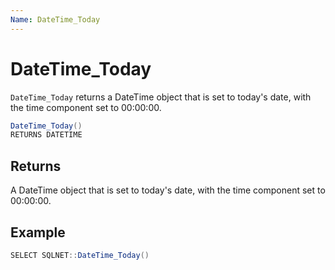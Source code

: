 ```yaml
---
Name: DateTime_Today
---
```


# DateTime_Today

`DateTime_Today` returns a DateTime object that is set to today's date, with the time component set to 00:00:00.

```csharp
DateTime_Today()
RETURNS DATETIME
```

## Returns

A DateTime object that is set to today's date, with the time component set to 00:00:00.

## Example

```csharp
SELECT SQLNET::DateTime_Today()
```

